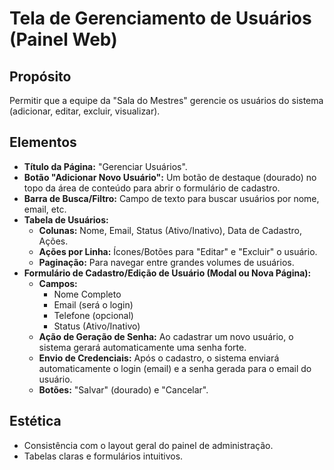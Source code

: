 # Tela de Gerenciamento de Usuários (Painel Web)

## Propósito
Permitir que a equipe da "Sala do Mestres" gerencie os usuários do sistema (adicionar, editar, excluir, visualizar).

## Elementos
*   **Título da Página:** "Gerenciar Usuários".
*   **Botão "Adicionar Novo Usuário":** Um botão de destaque (dourado) no topo da área de conteúdo para abrir o formulário de cadastro.
*   **Barra de Busca/Filtro:** Campo de texto para buscar usuários por nome, email, etc.
*   **Tabela de Usuários:**
    *   **Colunas:** Nome, Email, Status (Ativo/Inativo), Data de Cadastro, Ações.
    *   **Ações por Linha:** Ícones/Botões para "Editar" e "Excluir" o usuário.
    *   **Paginação:** Para navegar entre grandes volumes de usuários.
*   **Formulário de Cadastro/Edição de Usuário (Modal ou Nova Página):**
    *   **Campos:**
        *   Nome Completo
        *   Email (será o login)
        *   Telefone (opcional)
        *   Status (Ativo/Inativo)
    *   **Ação de Geração de Senha:** Ao cadastrar um novo usuário, o sistema gerará automaticamente uma senha forte.
    *   **Envio de Credenciais:** Após o cadastro, o sistema enviará automaticamente o login (email) e a senha gerada para o email do usuário.
    *   **Botões:** "Salvar" (dourado) e "Cancelar".

## Estética
*   Consistência com o layout geral do painel de administração.
*   Tabelas claras e formulários intuitivos.
